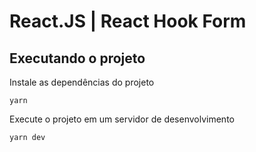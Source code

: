# React.JS | React Hook Form

## Executando o projeto

Instale as dependências do projeto

```
yarn
```

Execute o projeto em um servidor de desenvolvimento

```
yarn dev
```
